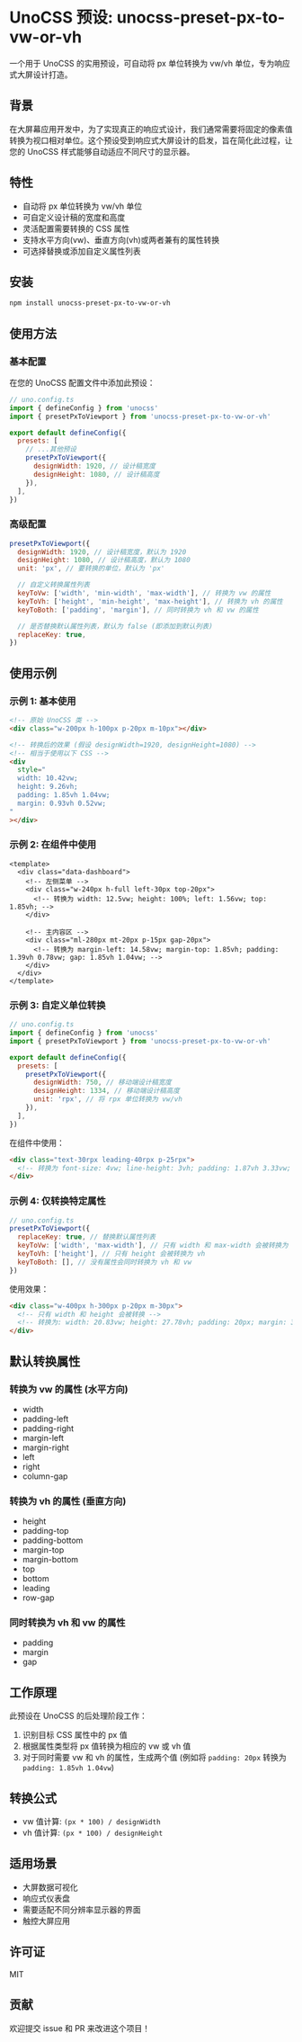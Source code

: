 # UnoCSS 预设: unocss-preset-px-to-vw-or-vh

一个用于 UnoCSS 的实用预设，可自动将 px 单位转换为 vw/vh 单位，专为响应式大屏设计打造。

## 背景

在大屏幕应用开发中，为了实现真正的响应式设计，我们通常需要将固定的像素值转换为视口相对单位。这个预设受到响应式大屏设计的启发，旨在简化此过程，让您的 UnoCSS 样式能够自动适应不同尺寸的显示器。

## 特性

- 自动将 px 单位转换为 vw/vh 单位
- 可自定义设计稿的宽度和高度
- 灵活配置需要转换的 CSS 属性
- 支持水平方向(vw)、垂直方向(vh)或两者兼有的属性转换
- 可选择替换或添加自定义属性列表

## 安装

```bash
npm install unocss-preset-px-to-vw-or-vh
```

## 使用方法

### 基本配置

在您的 UnoCSS 配置文件中添加此预设：

```js
// uno.config.ts
import { defineConfig } from 'unocss'
import { presetPxToViewport } from 'unocss-preset-px-to-vw-or-vh'

export default defineConfig({
  presets: [
    // ...其他预设
    presetPxToViewport({
      designWidth: 1920, // 设计稿宽度
      designHeight: 1080, // 设计稿高度
    }),
  ],
})
```

### 高级配置

```js
presetPxToViewport({
  designWidth: 1920, // 设计稿宽度，默认为 1920
  designHeight: 1080, // 设计稿高度，默认为 1080
  unit: 'px', // 要转换的单位，默认为 'px'

  // 自定义转换属性列表
  keyToVw: ['width', 'min-width', 'max-width'], // 转换为 vw 的属性
  keyToVh: ['height', 'min-height', 'max-height'], // 转换为 vh 的属性
  keyToBoth: ['padding', 'margin'], // 同时转换为 vh 和 vw 的属性

  // 是否替换默认属性列表，默认为 false (即添加到默认列表)
  replaceKey: true,
})
```

## 使用示例

### 示例 1: 基本使用

```html
<!-- 原始 UnoCSS 类 -->
<div class="w-200px h-100px p-20px m-10px"></div>

<!-- 转换后的效果 (假设 designWidth=1920, designHeight=1080) -->
<!-- 相当于使用以下 CSS -->
<div
  style="
  width: 10.42vw;
  height: 9.26vh;
  padding: 1.85vh 1.04vw;
  margin: 0.93vh 0.52vw;
"
></div>
```

### 示例 2: 在组件中使用

```vue
<template>
  <div class="data-dashboard">
    <!-- 左侧菜单 -->
    <div class="w-240px h-full left-30px top-20px">
      <!-- 转换为 width: 12.5vw; height: 100%; left: 1.56vw; top: 1.85vh; -->
    </div>

    <!-- 主内容区 -->
    <div class="ml-280px mt-20px p-15px gap-20px">
      <!-- 转换为 margin-left: 14.58vw; margin-top: 1.85vh; padding: 1.39vh 0.78vw; gap: 1.85vh 1.04vw; -->
    </div>
  </div>
</template>
```

### 示例 3: 自定义单位转换

```js
// uno.config.ts
import { defineConfig } from 'unocss'
import { presetPxToViewport } from 'unocss-preset-px-to-vw-or-vh'

export default defineConfig({
  presets: [
    presetPxToViewport({
      designWidth: 750, // 移动端设计稿宽度
      designHeight: 1334, // 移动端设计稿高度
      unit: 'rpx', // 将 rpx 单位转换为 vw/vh
    }),
  ],
})
```

在组件中使用：

```html
<div class="text-30rpx leading-40rpx p-25rpx">
  <!-- 转换为 font-size: 4vw; line-height: 3vh; padding: 1.87vh 3.33vw; -->
</div>
```

### 示例 4: 仅转换特定属性

```js
// uno.config.ts
presetPxToViewport({
  replaceKey: true, // 替换默认属性列表
  keyToVw: ['width', 'max-width'], // 只有 width 和 max-width 会被转换为 vw
  keyToVh: ['height'], // 只有 height 会被转换为 vh
  keyToBoth: [], // 没有属性会同时转换为 vh 和 vw
})
```

使用效果：

```html
<div class="w-400px h-300px p-20px m-30px">
  <!-- 只有 width 和 height 会被转换 -->
  <!-- 转换为: width: 20.83vw; height: 27.78vh; padding: 20px; margin: 30px; -->
</div>
```

## 默认转换属性

### 转换为 vw 的属性 (水平方向)

- width
- padding-left
- padding-right
- margin-left
- margin-right
- left
- right
- column-gap

### 转换为 vh 的属性 (垂直方向)

- height
- padding-top
- padding-bottom
- margin-top
- margin-bottom
- top
- bottom
- leading
- row-gap

### 同时转换为 vh 和 vw 的属性

- padding
- margin
- gap

## 工作原理

此预设在 UnoCSS 的后处理阶段工作：

1. 识别目标 CSS 属性中的 px 值
2. 根据属性类型将 px 值转换为相应的 vw 或 vh 值
3. 对于同时需要 vw 和 vh 的属性，生成两个值 (例如将 `padding: 20px` 转换为 `padding: 1.85vh 1.04vw`)

## 转换公式

- vw 值计算: `(px * 100) / designWidth`
- vh 值计算: `(px * 100) / designHeight`

## 适用场景

- 大屏数据可视化
- 响应式仪表盘
- 需要适配不同分辨率显示器的界面
- 触控大屏应用

## 许可证

MIT

## 贡献

欢迎提交 issue 和 PR 来改进这个项目！
